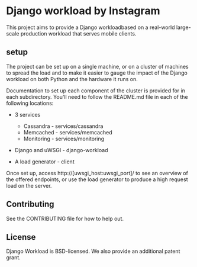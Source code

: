 # Django workload by Instagram

This project aims to provide a Django workloadbased on a real-world
large-scale production workload that serves mobile clients.

## setup

The project can be set up on a single machine, or on a cluster of machines
to spread the load and to make it easier to gauge the impact of the Django
workload on both Python and the hardware it runs on.

Documentation to set up each component of the cluster is provided for in
each subdirectory. You'll need to follow the README.md file in each of the
following locations:

* 3 services
  * Cassandra - services/cassandra
  * Memcached - services/memcached
  * Monitoring - services/monitoring

* Django and uWSGI - django-workload
* A load generator - client

Once set up, access http://[uwsgi_host:uwsgi_port]/ to see an overview of
the offered endpoints, or use the load generator to produce a high request
load on the server.

## Contributing

See the CONTRIBUTING file for how to help out.

## License

Django Workload is BSD-licensed. We also provide an additional patent grant.
